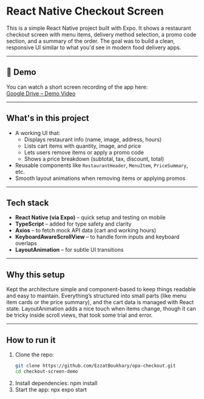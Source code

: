 # React Native Checkout Screen

This is a simple React Native project built with Expo. It shows a restaurant checkout screen with menu items, delivery method selection, a promo code section, and a summary of the order. The goal was to build a clean, responsive UI similar to what you'd see in modern food delivery apps.

---

## 🎥 Demo

You can watch a short screen recording of the app here:  
[Google Drive – Demo Video](https://drive.google.com/file/d/1Dl-FgKvm0923-EojiJIssVJksp4HQv-z/view?usp=sharing)

---

## What's in this project

- A working UI that:
  - Displays restaurant info (name, image, address, hours)
  - Lists cart items with quantity, image, and price
  - Lets users remove items or apply a promo code
  - Shows a price breakdown (subtotal, tax, discount, total)
- Reusable components like `RestaurantHeader`, `MenuItem`, `PriceSummary`, etc.
- Smooth layout animations when removing items or applying promos

---

## Tech stack

- **React Native (via Expo)** – quick setup and testing on mobile
- **TypeScript** – added for type safety and clarity
- **Axios** – to fetch mock API data (cart and working hours)
- **KeyboardAwareScrollView** – to handle form inputs and keyboard overlaps
- **LayoutAnimation** – for subtle UI transitions

---

## Why this setup

Kept the architecture simple and component-based to keep things readable and easy to maintain. Everything’s structured into small parts (like menu item cards or the price summary), and the cart data is managed with React state. LayoutAnimation adds a nice touch when items change, though it can be tricky inside scroll views, that took some trial and error.

---

## How to run it

1. Clone the repo:
   ```bash
   git clone https://github.com/EzzatBoukhary/opa-checkout.git
   cd checkout-screen-demo

2. Install dependencies: npm install
3. Start the app: npx expo start
